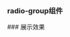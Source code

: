 ### radio-group组件

<demo-block>
  <example-radioGroup-radioGroup slot="source"></example-radioGroup-radioGroup>
  ### 展示效果
</demo-block>
